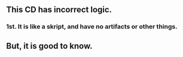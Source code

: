 ## This CD has incorrect logic.

### 1st. It is like a skript, and have no artifacts or other things.

## But, it is good to know.
